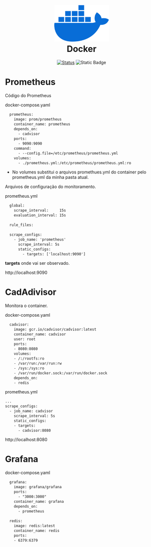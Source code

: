 <h1 align="center">
  <img src="./../image/docker-logo.png" alt="Docker" width=180px height=120px >
  <br>
  Docker
</h1>

<div align="center">

[![Status](https://img.shields.io/badge/version-1.0-blue)]()
![Static Badge](https://img.shields.io/badge/status-desenvolvimento-deve)

</div>

# Prometheus
Código do Prometheus

docker-compose.yaml
```
  prometheus:
    image: prom/prometheus
    container_name: prometheus
    depends_on: 
      - cadvisor
    ports:
      - 9090:9090
    command:
      - --config.file=/etc/prometheus/prometheus.yml
    volumes:
      - ./prometheus.yml:/etc/prometheus/prometheus.yml:ro
```
* No volumes substitui o arquivos promethues.yml do container pelo prometheus.yml da minha pasta atual.

Arquivos de configuração do monitoramento.

prometheus.yml
```
  global:
    scrape_interval:     15s 
    evaluation_interval: 15s 

  rule_files:

  scrape_configs:
    - job_name: 'prometheus'
      scrape_interval: 5s
      static_configs:
        - targets: ['localhost:9090']
```
**targets**  onde vai ser observado.

http://localhost:9090


# CadAdivisor
Monitora o container.

docker-compose.yaml
```
  cadvisor:
    image: gcr.io/cadvisor/cadvisor:latest
    container_name: cadvisor
    user: root
    ports:
    - 8080:8080
    volumes:
    - /:/rootfs:ro
    - /var/run:/var/run:rw
    - /sys:/sys:ro
    - /var/run/docker.sock:/var/run/docker.sock
    depends_on:
    - redis
```

prometheus.yml
```
...
scrape_configs:
  - job_name: cadvisor
    scrape_interval: 5s
    static_configs:
    - targets:
      - cadvisor:8080
```
http://localhost:8080

# Grafana


docker-compose.yaml
```
  grafana:
    image: grafana/grafana
    ports:
      - "3000:3000"
    container_name: grafana
    depends_on:
      - prometheus

  redis:
    image: redis:latest
    container_name: redis
    ports:
    - 6379:6379      
```
